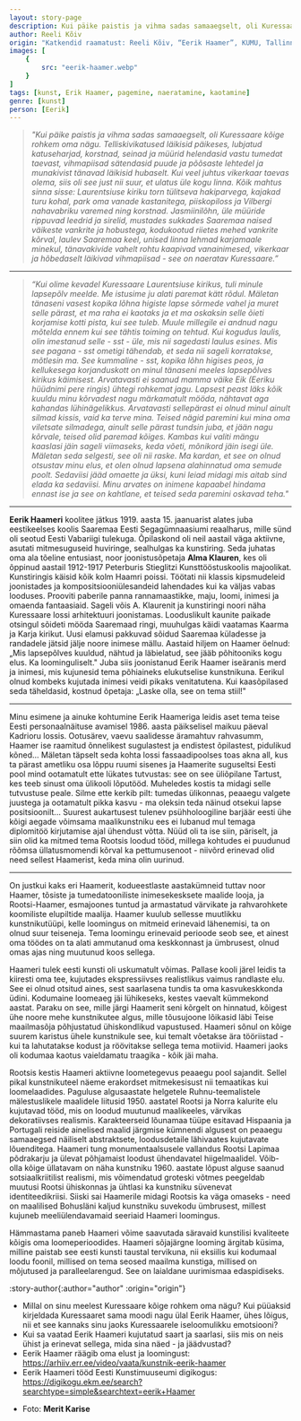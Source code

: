 ```yaml
---
layout: story-page
description: Kui päike paistis ja vihma sadas samaaegselt, oli Kuressaare kõige rohkem oma nägu.
author: Reeli Kõiv
origin: "Katkendid raamatust: Reeli Kõiv, “Eerik Haamer”, KUMU, Tallinn, 2008.” Kaks esimest lõiku on Eerik Haameri enda mälestused, edasi kunstiajaloolase ja kunstipedagoogi Reeli Kõiva tekst Haamerist ja isiklik mälestus esmakohtumisest Haameriga."
images: [
    {
        src: "eerik-haamer.webp"
    }
]
tags: [kunst, Erik Haamer, pagemine, naeratamine, kaotamine]
genre: [kunst]
person: [Eerik]
---
```


<!-- # {{ $doc.title }} -->


> *"Kui päike paistis ja vihma sadas samaaegselt, oli Kuressaare kõige rohkem oma nägu. Telliskivikatused läikisid päikeses, lubjatud katuseharjad, korstnad, seinad ja müürid helendasid vastu tumedat taevast, vihmapiisad sätendasid puude ja põõsaste lehtedel ja munakivist tänavad läikisid hubaselt. Kui veel juhtus vikerkaar taevas olema, siis oli see just nii suur, et ulatus üle kogu linna. Kõik mahtus sinna sisse: Laurentsiuse kiriku torn tülitseva hakiparvega, kajakad turu kohal, park oma vanade kastanitega, piiskopiloss ja Vilbergi nahavabriku varemed ning korstnad. Jasmiinilõhn, üle müüride rippuvad leedrid ja sirelid, mustades sukkades Saaremaa naised väikeste vankrite ja hobustega, kodukootud riietes mehed vankrite kõrval, laulev Saaremaa keel, unised linna lehmad karjamaale minekul, tänavakivide vahelt rohtu kaapivad vanainimesed, vikerkaar ja hõbedaselt läikivad vihmapiisad - see on naeratav Kuressaare.”*

<hr />

> *“Kui olime kevadel Kuressaare Laurentsiuse kirikus, tuli minule lapsepõlv meelde. Me istusime  ju alati paremat kätt rõdul. Mäletan tänaseni vasest kopika lõhna higiste lapse sõrmede vahel ja muret selle pärast, et ma raha ei kaotaks ja et ma oskaksin selle õieti korjamise kotti pista, kui see tuleb. Muule millegile ei andnud nagu mõtelda ennem kui see tähtis toiming on tehtud. Kui kogudus laulis, olin imestanud selle - sst - üle, mis nii sagedasti laulus esines. Mis see pagana - sst ometigi tähendab, et seda nii sageli korratakse, mõtlesin ma. See kummaline - sst, kopika lõhn higises peos, ja kellukesega korjanduskott on minul tänaseni meeles lapsepõlves kirikus käimisest. Arvatavasti ei saanud mamma väike Eik (Eeriku hüüdnimi pere ringis) ühtegi rohkemat jagu. Lapsest peast läks kõik kuuldu minu kõrvadest nagu märkamatult mööda, nähtavat aga kahandas lühinägelikkus. Arvatavasti sellepärast ei olnud minul ainult silmad kissis, vaid ka terve mina. Teised nägid paremini kui mina oma viletsate silmadega, ainult selle pärast tundsin juba, et jään nagu kõrvale, teised olid paremad kõiges. Kambas kui valiti mängu kaaslasi jäin sageli viimaseks, keda võeti, mõnikord jäin isegi üle. Mäletan seda selgesti, see oli nii raske. Ma kardan, et see on olnud otsustav minu elus, et olen olnud lapsena alahinnatud oma semude poolt. Sedaviisi jääd omaette ja üksi, kuni leiad midagi mis aitab sind elada ka sedaviisi. Minu arvates on inimene kapaabel hindama ennast ise ja see on kahtlane, et teised seda paremini oskavad teha."*

<hr />

**Eerik Haameri** koolitee jätkus 1919. aasta 15. jaanuarist alates juba eestikeelses koolis Saaremaa Eesti Segagümnaasiumi reaalharus, mille sünd oli seotud Eesti Vabariigi tulekuga. Õpilaskond oli neil aastail väga aktiivne, asutati mitmesuguseid huviringe, sealhulgas ka kunstiring. Seda juhatas oma ala tõeline entusiast, noor joonistusõpetaja **Alma Klauren**, kes oli õppinud aastail 1912-1917 Peterburis Stieglitzi Kunsttööstuskoolis majoolikat. Kunstiringis käisid kõik kolm Haamri poissi. Töötati nii klassis kipsmudeleid joonistades ja kompositsiooniülesandeid lahendades kui ka väljas vabas looduses. Prooviti paberile panna rannamaastikke, maju, loomi, inimesi ja omaenda fantaasiaid. Sageli võis A. Klaurenit ja kunstiringi noori näha Kuressaare lossi arhitektuuri joonistamas. Looduslikult kaunite paikade otsingul sõideti mööda Saaremaad ringi, muuhulgas käidi vaatamas Kaarma ja Karja kirikut. Uusi elamusi pakkuvad sõidud Saaremaa küladesse ja randadele jätsid jälje noore inimese mällu. Aastaid hiljem on Haamer öelnud: „Mis lapsepõlves kuuldud, nähtud ja läbielatud, see jääb põhitooniks kogu elus. Ka loominguliselt." Juba siis joonistanud Eerik Haamer iseäranis merd ja inimesi, mis kujunesid tema põhiaineks elukutselise kunstnikuna. Eerikul olnud kombeks kujutada inimesi veidi pikaks venitatutena. Kui kaasõpilased seda täheldasid, kostnud õpetaja: „Laske olla, see on tema stiil!" 

<hr />

Minu esimene ja ainuke kohtumine Eerik Haameriga leidis aset tema teise Eesti personaalnäituse avamisel 1986. aasta päikselisel maikuu päeval Kadrioru lossis. Ootusärev, vaevu saalidesse äramahtuv rahvasumm, Haamer ise raamitud õnnelikest sugulastest ja endistest õpilastest, pidulikud kõned... Mäletan täpselt seda kohta lossi fassaadipoolses toas akna all, kus ta pärast ametliku osa lõppu ruumi sisenes ja Haamerite suguseltsi Eesti pool mind ootamatult ette lükates tutvustas: see on see üliõpilane Tartust, kes teeb sinust oma ülikooli lõputööd. Muheledes kostis ta midagi selle tutvustuse peale. Silme ette kerkib pilt: tumedas ülikonnas, peaaegu valgete juustega ja ootamatult pikka kasvu - ma oleksin teda näinud otsekui lapse positsioonilt... Suurest aukartusest tulenev psühholoogiline barjäär eesti ühe kõigi aegade võimsama maalikunstniku ees ei lubanud mul temaga diplomitöö kirjutamise ajal ühendust võtta. Nüüd oli ta ise siin, päriselt, ja siin olid ka mitmed tema Rootsis loodud tööd, millega kohtudes ei puudunud rõõmsa üllatusmomendi kõrval ka pettumusenoot - niivõrd erinevad olid need sellest Haamerist, keda mina olin uurinud. 

<hr />

On justkui kaks eri Haamerit, kodueestlaste aastakümneid tuttav noor Haamer, tõsiste ja tumedatooniliste inimesekesksete maalide looja, ja Rootsi-Haamer, esmajoones tuntud ja armastatud värvikate ja rahvarohkete koomiliste elupiltide maalija. Haamer kuulub sellesse muutlikku kunstnikutüüpi, kelle loomingus on mitmeid erinevaid lähenemisi, ta on olnud suur teiseneja. Tema loomingu erinevaid perioode seob see, et ainest oma töödes on ta alati ammutanud oma keskkonnast ja ümbrusest, olnud omas ajas ning muutunud koos sellega.

Haameri tulek eesti kunsti oli uskumatult võimas. Pallase kooli järel leidis ta kiiresti oma tee, kujutades ekspressiivses realistlikus vaimus randlaste elu. See ei olnud otsitud aines, sest saarlasena tundis ta oma kasvukeskkonda üdini. Kodumaine loomeaeg jäi lühikeseks, kestes vaevalt kümmekond aastat. Paraku on see, mille järgi Haamerit seni kõrgelt on hinnatud, kõigest ühe noore mehe kunstnikutee algus, mille tõusujoone lõikasid läbi Teise maailmasõja põhjustatud ühiskondlikud vapustused. Haameri sõnul on kõige suurem karistus ühele kunstnikule see, kui temalt võetakse ära tööriistad - kui ta lahutatakse kodust ja röövitakse sellega tema motiivid. Haameri jaoks oli kodumaa kaotus vaieldamatu traagika - kõik jäi maha.

Rootsis kestis Haameri aktiivne loometegevus peaaegu pool sajandit. Sellel pikal kunstnikuteel näeme erakordset mitmekesisust nii temaatikas kui loomelaadides. Paguluse algusaastate helgetele Ruhnu-teemalistele mälestuslikele maalidele liitusid 1950. aastatel Rootsi ja Norra kalurite elu kujutavad tööd, mis on loodud muutunud maalikeeles, värvikas dekoratiivses realismis. Karakteerseid lõunamaa tüüpe esitavad Hispaania ja Portugali reiside ainelised maalid järgmise kümnendi algusest on peaaegu samaaegsed näiliselt abstraktsete, loodusdetaile lähivaates kujutavate lõuenditega. Haameri tung monumentaalsusele vallandus Rootsi Lapimaa põdrakarju ja ülevat põhjamaist loodust ühendavatel hiigelmaalidel. Võib-olla kõige üllatavam on näha kunstniku 1960. aastate lõpust alguse saanud sotsiaalkriitilist realismi, mis võimendatud groteski võtmes peegeldab muutusi Rootsi ühiskonnas ja ühtlasi ka kunstniku süvenevat identiteedikriisi. Siiski sai Haamerile midagi Rootsis ka väga omaseks - need on maalilised Bohusläni kaljud kunstniku suvekodu ümbrusest, millest kujuneb meeliülendavamaid seeriaid Haameri loomingus.

Hämmastama paneb Haameri võime saavutada säravaid kunstilisi kvaliteete kõigis oma loomeperioodides. Haameri sõjajärgne looming ärgitab küsima, milline paistab see eesti kunsti taustal tervikuna, nii eksiilis kui kodumaal loodu foonil, millised on tema seosed maailma kunstiga, millised on mõjutused ja paralleelarengud. See on laialdane uurimismaa edaspidiseks.




:story-author{:author="author" :origin="origin"}

<details-wrapper summary="Mis mõtted tekkisid?">

- Millal on sinu meelest Kuressaare kõige rohkem oma nägu? Kui püüaksid kirjeldada Kuressaaret sama moodi nagu ülal Eerik Haamer, ühes lõigus, nii et see kannaks sinu jaoks Kuressaarele iseloomulikku emotsiooni?
- Kui sa vaatad Eerik Haameri kujutatud saart ja saarlasi, siis mis on neis ühist ja erinevat sellega, mida sina näed - ja jäädvustad?
- Eerik Haamer räägib oma elust ja loomingust: https://arhiiv.err.ee/video/vaata/kunstnik-eerik-haamer
- Eerik Haameri tööd Eesti Kunstimuuseumi digikogus: https://digikogu.ekm.ee/search?searchtype=simple&searchtext=eerik+Haamer

</details-wrapper>


<details-wrapper summary="Allikad" class="text-sm" icon="icon-park-outline:document-folder">

- Foto: **Merit Karise**

</details-wrapper>